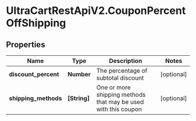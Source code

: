 # UltraCartRestApiV2.CouponPercentOffShipping

## Properties

Name | Type | Description | Notes
------------ | ------------- | ------------- | -------------
**discount_percent** | **Number** | The percentage of subtotal discount | [optional] 
**shipping_methods** | **[String]** | One or more shipping methods that may be used with this coupon | [optional] 


